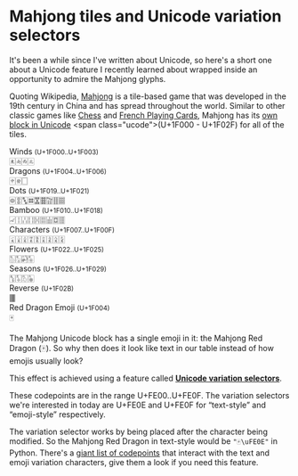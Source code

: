 # Mahjong tiles and Unicode variation selectors

It's been a while since I've written about Unicode, so here's
a short one about a Unicode feature I recently learned about
wrapped inside an opportunity to admire the Mahjong glyphs.

Quoting Wikipedia, [Mahjong](https://en.wikipedia.org/wiki/Mahjong) is a tile-based game that was developed in the 19th century in China and has spread throughout the world.
Similar to other classic games like [Chess](https://en.wikipedia.org/wiki/Chess_symbols_in_Unicode) and [French Playing Cards](https://en.wikipedia.org/wiki/Playing_Cards_(Unicode_block)), Mahjong has its [own block in Unicode](https://en.wikipedia.org/wiki/Mahjong_Tiles_(Unicode_block)) <span class="ucode">(U+1F000 - U+1F02F)</span> for all of the tiles.

<div class="row">
<div class="col-8 col-12-sm" style="margin-right: 0;">
<div class="row">
<div class="col-6 col-12-sm">
<div>Winds <small class="ucode">(U+1F000..U+1F003)</small></div>
<div class="mahjong">🀀🀁🀂🀃</div>
</div>
<div class="col-6 col-12-sm">
<div>Dragons <small class="ucode">(U+1F004..U+1F006)</small></div>
<div class="mahjong">🀄︎🀅🀆</div>
</div>
<div class="col-12">
Dots <small class="ucode">(U+1F019..U+1F021)</small><br>
<div class="mahjong">🀙🀚🀛🀜🀝🀞🀟🀠🀡</div>
</div>

<div class="col-12">
Bamboo <small class="ucode">(U+1F010..U+1F018)</small><br>
<div class="mahjong">🀐🀑🀒🀓🀔🀕🀖🀗🀘</div>
</div>

<div class="col-12">
Characters <small class="ucode">(U+1F007..U+1F00F)</small><br>
<div class="mahjong">🀇🀈🀉🀊🀋🀌🀍🀎🀏</div>
</div>

<div class="col-6 col-12-sm">
Flowers <small class="ucode">(U+1F022..U+1F025)</small><br>
<div class="mahjong">🀢🀣🀤🀥</div>
</div>
<div class="col-6 col-12-sm">
Seasons <small class="ucode">(U+1F026..U+1F029)</small><br>
<div class="mahjong">🀦🀧🀨🀩</div>
</div>


<div class="col-6 col-12-sm">
Reverse <small class="ucode">(U+1F02B)</small><br>
<div class="mahjong">🀫</div>
</div>
<div class="col-6 col-12-sm">
Red Dragon Emoji <small class="ucode">(U+1F004)</small><br>
<div class="mahjong" style="font-family: sans-serif;">🀄</div>
</div>
</div>
</div>
<div style="margin-right: 0;">
<p>
The Mahjong Unicode block has a single emoji in it: the Mahjong Red Dragon (🀄).
So why then does it look like text in our table instead of how emojis usually look?
</p>
<p>
This effect is achieved using a feature called <strong><a href="https://unicode.org/faq/vs.html">Unicode variation selectors</a></strong>.
</p>
<p>
These codepoints are in the range <span class="ucode">U+FE00..U+FE0F</span>.
The variation selectors we're interested in today are <span class="ucode">U+FE0E and U+FE0F</span> for “text-style” and “emoji-style” respectively.
</p>
<p>
The variation selector works by being placed after the character being modified. So the Mahjong Red Dragon in text-style would be <code>"🀄\uFE0E"</code> in Python.
There's a <a href="https://www.unicode.org/Public/15.1.0/ucd/emoji/emoji-variation-sequences.txt">giant list of codepoints</a> that interact with the text and emoji variation characters, give them a look if you need this feature.
</p>
</div>
</div>
